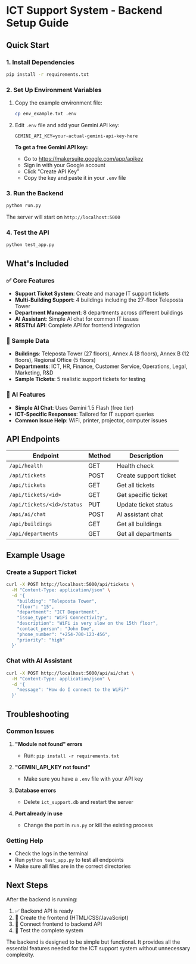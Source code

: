# ICT Support System - Backend Setup Guide

## Quick Start

### 1. Install Dependencies
```bash
pip install -r requirements.txt
```

### 2. Set Up Environment Variables
1. Copy the example environment file:
   ```bash
   cp env_example.txt .env
   ```

2. Edit `.env` file and add your Gemini API key:
   ```
   GEMINI_API_KEY=your-actual-gemini-api-key-here
   ```

   **To get a free Gemini API key:**
   - Go to https://makersuite.google.com/app/apikey
   - Sign in with your Google account
   - Click "Create API Key"
   - Copy the key and paste it in your `.env` file

### 3. Run the Backend
```bash
python run.py
```

The server will start on `http://localhost:5000`

### 4. Test the API
```bash
python test_app.py
```

## What's Included

### ✅ Core Features
- **Support Ticket System**: Create and manage IT support tickets
- **Multi-Building Support**: 4 buildings including the 27-floor Teleposta Tower
- **Department Management**: 8 departments across different buildings
- **AI Assistant**: Simple AI chat for common IT issues
- **RESTful API**: Complete API for frontend integration

### 🏢 Sample Data
- **Buildings**: Teleposta Tower (27 floors), Annex A (8 floors), Annex B (12 floors), Regional Office (5 floors)
- **Departments**: ICT, HR, Finance, Customer Service, Operations, Legal, Marketing, R&D
- **Sample Tickets**: 5 realistic support tickets for testing

### 🤖 AI Features
- **Simple AI Chat**: Uses Gemini 1.5 Flash (free tier)
- **ICT-Specific Responses**: Tailored for IT support queries
- **Common Issue Help**: WiFi, printer, projector, computer issues

## API Endpoints

| Endpoint | Method | Description |
|----------|--------|-------------|
| `/api/health` | GET | Health check |
| `/api/tickets` | POST | Create support ticket |
| `/api/tickets` | GET | Get all tickets |
| `/api/tickets/<id>` | GET | Get specific ticket |
| `/api/tickets/<id>/status` | PUT | Update ticket status |
| `/api/ai/chat` | POST | AI assistant chat |
| `/api/buildings` | GET | Get all buildings |
| `/api/departments` | GET | Get all departments |

## Example Usage

### Create a Support Ticket
```bash
curl -X POST http://localhost:5000/api/tickets \
  -H "Content-Type: application/json" \
  -d '{
    "building": "Teleposta Tower",
    "floor": "15",
    "department": "ICT Department",
    "issue_type": "WiFi Connectivity",
    "description": "WiFi is very slow on the 15th floor",
    "contact_person": "John Doe",
    "phone_number": "+254-700-123-456",
    "priority": "high"
  }'
```

### Chat with AI Assistant
```bash
curl -X POST http://localhost:5000/api/ai/chat \
  -H "Content-Type: application/json" \
  -d '{
    "message": "How do I connect to the WiFi?"
  }'
```

## Troubleshooting

### Common Issues

1. **"Module not found" errors**
   - Run: `pip install -r requirements.txt`

2. **"GEMINI_API_KEY not found"**
   - Make sure you have a `.env` file with your API key

3. **Database errors**
   - Delete `ict_support.db` and restart the server

4. **Port already in use**
   - Change the port in `run.py` or kill the existing process

### Getting Help
- Check the logs in the terminal
- Run `python test_app.py` to test all endpoints
- Make sure all files are in the correct directories

## Next Steps

After the backend is running:
1. ✅ Backend API is ready
2. 🔄 Create the frontend (HTML/CSS/JavaScript)
3. 🔄 Connect frontend to backend API
4. 🔄 Test the complete system

The backend is designed to be simple but functional. It provides all the essential features needed for the ICT support system without unnecessary complexity. 